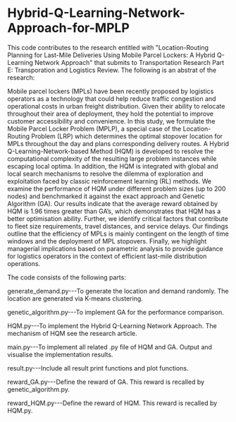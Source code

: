 # Hybrid-Q-Learning-Network-Approach-for-MPLP

This code contributes to the research entitled with "Location-Routing Planning for Last-Mile Deliveries Using Mobile Parcel Lockers: A Hybrid Q-Learning Network Approach" that submits to Transportation Research Part E: Transporation and Logistics Review. The following is an abstrat of the research:   

Mobile parcel lockers (MPLs) have been recently proposed by logistics operators as a technology that could help reduce traffic congestion and operational costs in urban freight distribution. Given their ability to relocate throughout their area of deployment, they hold the potential to improve customer accessibility and convenience. In this study, we formulate the Mobile Parcel Locker Problem (MPLP), a special case of the Location-Routing Problem (LRP) which determines the optimal stopover location for MPLs throughout the day and plans corresponding delivery routes. A Hybrid Q-Learning-Network-based Method (HQM) is developed to resolve the computational complexity of the resulting large problem instances while escaping local optima. In addition, the HQM is integrated with global and local search mechanisms to resolve the dilemma of exploration and exploitation faced by classic reinforcement learning (RL) methods. We examine the performance of HQM under different problem sizes (up to 200 nodes) and benchmarked it against the exact approach and Genetic Algorithm (GA). Our results indicate that the average reward obtained by HQM is 1.96 times greater than GA’s, which demonstrates that HQM has a better optimisation ability. Further, we identify critical factors that contribute to fleet size requirements, travel distances, and service delays. Our findings outline that the efficiency of MPLs is mainly contingent on the length of time windows and the deployment of MPL stopovers. Finally, we highlight managerial implications based on parametric analysis to provide guidance for logistics operators in the context of efficient last-mile distribution operations.

The code consists of the following parts:

generate_demand.py---To generate the location and demand randomly. The location are generated via K-means clustering.

genetic_algorithm.py---To implement GA for the performance comparison.

HQM.py---To implement the Hybrid Q-Learning Network Approach. The mechanism of HQM see the research article.

main.py---To implement all related .py file of HQM and GA. Output and visualise the implementation results.

result.py---Include all result print functions and plot functions.

reward_GA.py---Define the reward of GA. This reward is recalled by genetic_algorithm.py.

reward_HQM.py---Define the reward of HQM. This reward is recalled by HQM.py.
